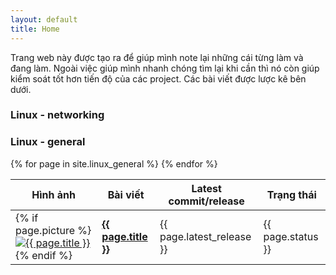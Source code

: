 ```yaml
---
layout: default
title: Home
---
```



Trang web này được tạo ra để giúp mình note lại những cái từng làm và đang làm. Ngoài việc giúp mình nhanh chóng tìm lại khi cần thì nó còn giúp kiểm soát tốt hơn tiến độ của các project. Các bài viết được lược kê bên dưới.


### Linux -  networking
### Linux - general

<table class="project_table">
  <thead>
    <tr>
      <th>Hình ảnh</th>
      <th>Bài viết</th>
      <th>Latest commit/release</th>
      <th>Trạng thái</th>
    </tr>
  </thead>
  <tbody>
{% for page in site.linux_general %}
    <tr>
      <td class="page_picture_td">
        {% if page.picture %}
          <a target="_blank" href="{{ page.url }}"><img class="page_table_picture" src="{{ page.picture | image_thumbnail }}" alt="{{ page.title }}"></a>
        {% endif %}
      </td>
      <td>
        <a target="_blank" href="{{ page.url }}"><strong>{{ page.title }}</strong></a>
      </td>
      <td>{{ page.latest_release }}</td>
      <td>{{ page.status }}</td>
    </tr>
{% endfor %}
  </tbody>
</table>








